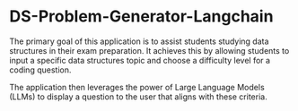 # DS-Problem-Generator-Langchain
The primary goal of this application is to assist students studying data structures in their exam preparation. It achieves this by allowing students to input a specific data structures topic and choose a difficulty level for a coding question. 

The application then leverages the power of Large Language Models (LLMs) to display a question to the user that aligns with these criteria.
